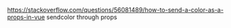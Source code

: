 https://stackoverflow.com/questions/56081489/how-to-send-a-color-as-a-props-in-vue
sendcolor through props
